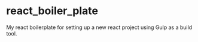 # react_boiler_plate

My react boilerplate for setting up a new react project using Gulp as a build tool.

